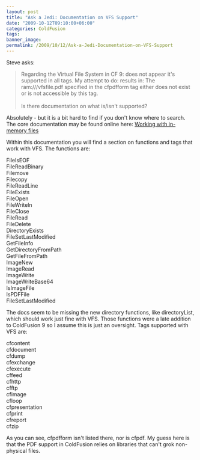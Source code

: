 ```yaml
---
layout: post
title: "Ask a Jedi: Documentation on VFS Support"
date: "2009-10-12T09:10:00+06:00"
categories: ColdFusion 
tags: 
banner_image: 
permalink: /2009/10/12/Ask-a-Jedi-Documentation-on-VFS-Support
---
```


Steve asks:

<blockquote>
Regarding the Virtual File System in CF 9: does not appear it's supported in all tags. My attempt to do: <cfpdfform action="populate" source="somefile.pdf" destination="ram:///vfsfile.pdf"> results in: The ram:///vfsfile.pdf specified in the cfpdfform tag either does not exist or is not accessible by this tag.
<br/><br/>
Is there documentation on what is/isn't supported?
</blockquote>

Absolutely - but it is a bit hard to find if you don't know where to search. The core documentation may be found online here: <a href="http://help.adobe.com/en_US/ColdFusion/9.0/Developing/WSe9cbe5cf462523a0-70e2363b121825b20e7-8000.html">Working with in-memory files</a>

Within this documentation you will find a section on functions and tags that work with VFS. The functions are:

FileIsEOF<br/>
FileReadBinary<br/>
Filemove<br/>
Filecopy<br/>
FileReadLine<br/>
FileExists<br/>
FileOpen<br/>
FileWriteln<br/>
FileClose<br/>
FileRead<br/>
FileDelete<br/>
DirectoryExists<br/>
FileSetLastModified<br/>
GetFileInfo<br/>
GetDirectoryFromPath<br/>
GetFileFromPath<br/>
ImageNew<br/>
ImageRead<br/>
ImageWrite<br/>
ImageWriteBase64<br/>
IsImageFile<br/>
IsPDFFile<br/>
FileSetLastModified<br/>

The docs seem to be missing the new directory functions, like directoryList, which should work just fine with VFS. Those functions were a late addition to ColdFusion 9 so I assume this is just an oversight. Tags supported with VFS are:

cfcontent<br/>
cfdocument<br/>
cfdump<br/>
cfexchange<br/>
cfexecute<br/>
cffeed<br/>
cfhttp<br/>
cfftp<br/>
cfimage<br/>
cfloop<br/>
cfpresentation<br/>
cfprint<br/>
cfreport<br/>
cfzip<br/>

As you can see, cfpdfform isn't listed there, nor is cfpdf. My guess here is that the PDF support in ColdFusion relies on libraries that can't grok non-physical files.